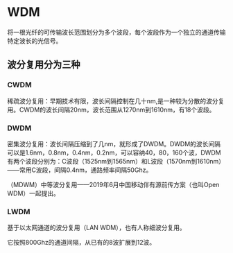 # WDM

将一根光纤的可传输波长范围划分为多个波段，每个波段作为一个独立的通道传输特定波长的光信号。

## 波分复用分为三种

### CWDM

稀疏波分复用：早期技术有限，波长间隔控制在几十nm,是一种较为分散的波分复用。CWDM的波长间隔20nm，波长范围从1270nm到1610nm，有18个波段。

### DWDM

密集波分复用：波长间隔压缩到了几nm，就形成了DWDM。DWDM的波长间隔可以是1.6nm，0.8nm，0.4nm，0.2nm，可以容纳40，80，160个波，DWDM有两个波段分别为：C波段（1525nm到1565nm）和L波段（1570nm到1610nm）——常用C波段，间隔0.4nm，通路频率间隔50Ghz。

（MDWM）中等波分复用——2019年6月中国移动伴有源前传方案（也叫Open WDM）一起提出。

### LWDM

基于以太网通道的波分复用（LAN WDM），也有人称细波分复用。

它按照800Ghz的通道间隔，从已有的8波扩展到12波。

